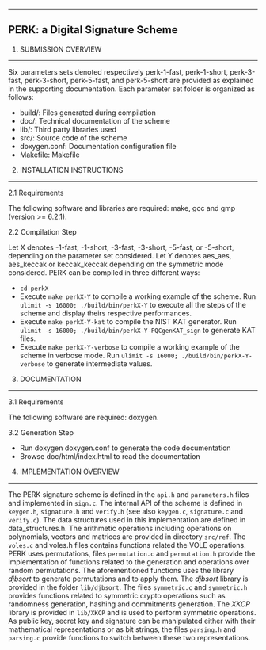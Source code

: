 

-------------------------------------------------
PERK: a Digital Signature Scheme
-------------------------------------------------


1. SUBMISSION OVERVIEW
----------------------

Six parameters sets denoted respectively perk-1-fast,
perk-1-short, perk-3-fast, perk-3-short, perk-5-fast, and perk-5-short
are provided as explained in the supporting documentation. Each parameter set
folder is organized as follows:

- build/: Files generated during compilation
- doc/: Technical documentation of the scheme
- lib/: Third party libraries used
- src/: Source code of the scheme
- doxygen.conf: Documentation configuration file
- Makefile: Makefile


2. INSTALLATION INSTRUCTIONS
----------------------------

2.1 Requirements

The following software and libraries are required: make, gcc and gmp (version >= 6.2.1).

2.2 Compilation Step

Let X denotes -1-fast, -1-short, -3-fast, -3-short, -5-fast, or -5-short, depending on the parameter set considered. Let Y denotes aes_aes,
aes_keccak or keccak_keccak depending on the symmetric mode considered. PERK can be compiled in three different ways:
- `cd perkX`
- Execute `make perkX-Y` to compile a working example of the scheme. Run `ulimit -s 16000; ./build/bin/perkX-Y` to
  execute all the steps of the scheme and display theirs respective
  performances.
- Execute `make perkX-Y-kat` to compile the NIST KAT generator. Run `ulimit -s 16000; ./build/bin/perkX-Y-PQCgenKAT_sign` to
  generate KAT files.
- Execute `make perkX-Y-verbose` to compile a working example of the scheme in
  verbose mode. Run `ulimit -s 16000; ./build/bin/perkX-Y-verbose` to generate intermediate values.

3. DOCUMENTATION
----------------

3.1 Requirements

The following software are required: doxygen.

3.2 Generation Step

- Run doxygen doxygen.conf to generate the code documentation
- Browse doc/html/index.html to read the documentation


4. IMPLEMENTATION OVERVIEW
-------------------------

The PERK signature scheme is defined in the `api.h` and `parameters.h` files and implemented in `sign.c`.
The internal API of the scheme is defined in `keygen.h`, `signature.h` and `verify.h` (see also `keygen.c`, `signature.c` and `verify.c`).
The data structures used in this implementation are defined in data_structures.h. The arithmetic operations including operations
on polynomials, vectors and matrices are provided in directory `src/ref`. The `voles.c` and voles.h files contains functions related
the VOLE operations. PERK uses permutations, files `permutation.c` and `permutation.h` provide the implementation of functions related
to the generation and operations over random permutations. The aforementioned functions uses the library _djbsort_ to generate 
permutations and to apply them. The _djbsort_ library is provided in the folder `lib/djbsort`. The files `symmetric.c` and `symmetric.h` provides
functions related to symmetric crypto operations such as randomness generation, hashing and commitments generation. The _XKCP_ library is provided in `lib/XKCP` and
is used to perform symmetric operations. As public key, secret key and signature can be manipulated either with their mathematical representations or as bit strings, the files
`parsing.h` and `parsing.c` provide functions to switch between these two representations.